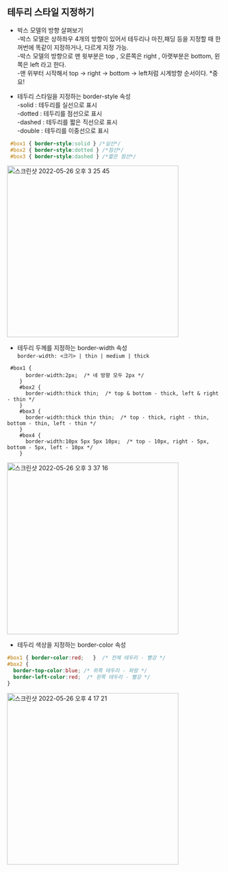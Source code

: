 ## 테두리 스타일 지정하기  
* 박스 모델의 방향 살펴보기  
  -박스 모델은 상하좌우 4개의 방향이 있어서 테두리나 마진,패딩 등을 지정할 때 한꺼번에 똑같이 지정하거나, 다르게 지정 가능.  
  -박스 모델의 방향으로 맨 윗부분은 top , 오른쪽은 right , 아랫부분은 bottom, 왼쪽은 left 라고 한다.  
  -맨 위부터 시작해서 top -> right -> bottom -> left처럼 시계방향 순서이다. *중요!  

* 테두리 스타일을 지정하는 border-style 속성  
  -solid : 테두리를 실선으로 표시  
  -dotted : 테두리를 점선으로 표시  
  -dashed : 테두리를 짧은 직선으로 표시  
  -double : 테두리를 이중선으로 표시  

``` css  
 #box1 { border-style:solid } /*실선*/
 #box2 { border-style:dotted } /*점선*/
 #box3 { border-style:dashed } /*짧은 점선*/
```
<img width="400" alt="스크린샷 2022-05-26 오후 3 25 45" src="https://user-images.githubusercontent.com/97012561/170430063-cd9f3726-8949-4e07-b96d-4cd68f4ffc3b.png">


* 테두리 두께를 지정하는 border-width 속성  
`border-width: <크기> | thin | medium | thick`

```
 #box1 {
      border-width:2px;  /* 네 방향 모두 2px */ 
    }
    #box2 {
      border-width:thick thin;  /* top & bottom - thick, left & right - thin */
    }
    #box3 {
      border-width:thick thin thin;  /* top - thick, right - thin, bottom - thin, left - thin */ 
    }
    #box4 {
      border-width:10px 5px 5px 10px;  /* top - 10px, right - 5px, bottom - 5px, left - 10px */
    }
```
<img width="400" alt="스크린샷 2022-05-26 오후 3 37 16" src="https://user-images.githubusercontent.com/97012561/170431906-9216aea9-4e99-4fd4-93bf-0801ae5491e9.png">


* 테두리 색상을 지정하는 border-color 속성  
```css
#box1 { border-color:red;	}  /* 전체 테두리 - 빨강 */
#box2 { 
  border-top-color:blue; /* 위쪽 테두리 - 파랑 */
  border-left-color:red;  /* 왼쪽 테두리 - 빨강 */
} 
```
<img width="400" alt="스크린샷 2022-05-26 오후 4 17 21" src="https://user-images.githubusercontent.com/97012561/170438000-aaa4f87c-1397-4e4f-b875-b7f312fef904.png">

